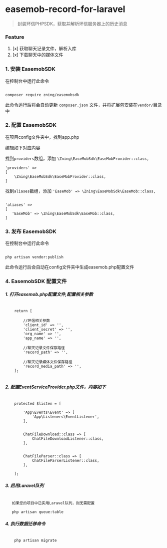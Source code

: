 # easemob-record-for-laravel

> 封装环信PHPSDK，获取并解析环信服务器上的历史消息

### Feature
 1. [x] 获取聊天记录文件，解析入库
 2. [x] 下载聊天中的媒体文件
 
 
 
 ### 1. 安装 EasemobSDK
 
 在控制台中运行此命令
 
 ```
 
 composer require zning/easemobsdk
 
 ```
 
 此命令运行后将会自动更新 `composer.json` 文件，并将扩展包安装在`vendor/`目录中
 
 
 ### 2. 配置 EasemobSDK
 
 在项目config文件夹中，找到app.php
 
 编辑如下对应内容
 
 找到`providers`数组，添加 `\Zning\EaseMobSdk\EaseMobProvider::class,`
 
 ```
 'providers' => 
 [
     \Zning\EaseMobSdk\EaseMobProvider::class,
 ]
 
 ```
 
 找到`aliases`数组，添加
 `'EaseMob' => \Zning\EaseMobSdk\EaseMob::class,`
 
 ```
 
 'aliases' => 
 [
    'EaseMob' => \Zning\EaseMobSdk\EaseMob::class,
 ]
 
 ```
 
 ### 3. 发布 EasemobSDK
 
 在控制台中运行此命令
 
 ```
 
 php artisan vendor:publish
 
 ```
 
 
 此命令运行后会自动在config文件夹中生成easemob.php配置文件
 
  
 ### 4. EasemobSDK 配置文件
 
 ##### 1. 打开easemob.php配置文件,配置相关参数
 
 ```
 
     return [
     
         //环信相关参数
         'client_id' => '',
         'client_secret' => '',
         'org_name' => '',
         'app_name' => '',
         
         //聊天记录文件保存路径
         'record_path' => '', 
         
         //聊天记录媒体文件保存路径
         'record_media_path' => '', 
     ];
 
 
 ```
 
  ##### 2. 配置EventServiceProvider.php文件，内容如下
 
  ```
  
      protected $listen = [
      
          'App\Events\Event' => [
              'App\Listeners\EventListener',
          ],
          
          
          ChatFileDownload::class => [
              ChatFileDownloadListener::class,
          ],
          
          
          ChatFileParser::class => [
              ChatFileParserListener::class,
          ],
          
      ];
  
  ```
 
  ##### 3. 启用Laravel队列
 
  ```
  
     如果您的项目中已实用Laravel队列，则无需配置
  
     php artisan queue:table
  
  ```
  
 
  ##### 4. 执行数据迁移命令
 

```

    php artisan migrate 

```